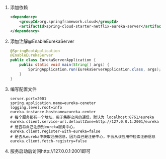 1. 添加依赖
    ```xml
    <dependency>
        <groupId>org.springframework.cloud</groupId>
        <artifactId>spring-cloud-starter-netflix-eureka-server</artifactId>
    </dependency>
    ```
2. 添加注解@EnableEurekaServer
    ```java
    @SpringBootApplication
    @EnableEurekaServer
    public class EurekaServerApplication {
        public static void main(String[] args) {
            SpringApplication.run(EurekaServerApplication.class, args);
        }
    }
    ```
3. 编写配置文件
    ```properties
    server.port=2001
    spring.application.name=eureka-ceneter
    logging.level.root=info
    eureka.instance.hostname=eureka-center
    # 每个服务都有一个地址，用于集群之间的通信，默认为 localhost:8761/eureka
    eureka.client.service-url.defaultZone=http://127.0.0.1:2001/eureka
    # 是否将自己注册到eureka服务中心，
    eureka.client.register-with-eureka=false
    # 是否从eureka中获取注册信息，因为自己是注册中心，不会从该应用中检索注册信息
    eureka.client.fetch-registry=false
    ```
4. 服务启动后访问http://127.0.0.1:2001即可

